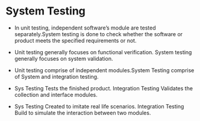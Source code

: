 # System Testing

* In unit testing, independent software’s module are tested separately.System testing is done to check whether the software or product meets the specified requirements or not.
* Unit testing generally focuses on functional verification. System testing generally focuses on system validation.
* Unit testing comprise of independent modules.System Testing comprise of System and integration testing.

* Sys Testing Tests the finished product. Integration Testing Validates the collection and interface modules.
* Sys Testing Created to imitate real life scenarios. Integration Testing Build to simulate the interaction between two modules.